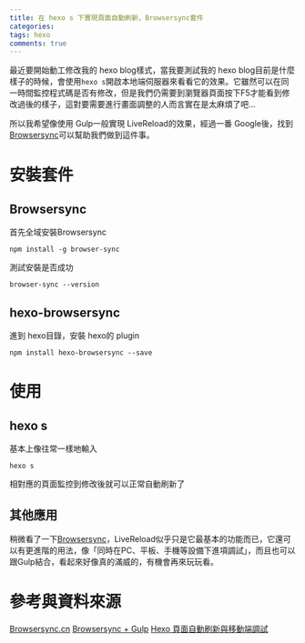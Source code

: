 ```yaml
---
title: 在 hexo s 下實現頁面自動刷新，Browsersync套件
categories:
tags: hexo
comments: true
---
```

最近要開始動工修改我的 hexo blog樣式，當我要測試我的 hexo blog目前是什麼樣子的時候，會使用`hexo s`開啟本地端伺服器來看看它的效果。它雖然可以在同一時間監控程式碼是否有修改，但是我們仍需要到瀏覽器頁面按下F5才能看到修改過後的樣子，這對要需要進行畫面調整的人而言實在是太麻煩了吧...
<!--more-->
所以我希望像使用 Gulp一般實現 LiveReload的效果，經過一番 Google後，找到 [Browsersync](https://www.browsersync.io/)可以幫助我們做到這件事。
# 安裝套件
## Browsersync
首先全域安裝Browsersync
```
npm install -g browser-sync
```
測試安裝是否成功
```
browser-sync --version
```
## hexo-browsersync
進到 hexo目錄，安裝 hexo的 plugin
```
npm install hexo-browsersync --save
```
# 使用
## hexo s
基本上像往常一樣地輸入
```
hexo s
```
相對應的頁面監控到修改後就可以正常自動刷新了

## 其他應用
稍微看了一下[Browsersync](https://www.browsersync.io/)，LiveReload似乎只是它最基本的功能而已，它還可以有更進階的用法，像「同時在PC、平板、手機等設備下進項調試」，而且也可以跟Gulp結合，看起來好像真的滿威的，有機會再來玩玩看。

# 參考與資料來源
[Browsersync.cn](http://www.browsersync.cn/#install)
[Browsersync + Gulp](http://www.browsersync.cn/docs/Gulp/)
[Hexo 頁面自動刷新與移動端調試](http://moxfive.xyz/2016/03/27/hexo-browsersync/)
